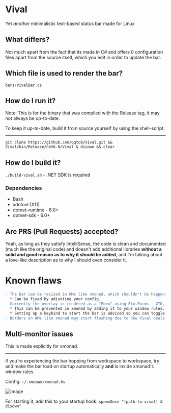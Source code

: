 # Vival
Yet *another* minimalistic text-based status bar made for Linux
## What differs?
Not much apart from the fact that its made in C# and offers 0 configuration files apart from the source itself, which you edit in order to update the bar.
## Which file is used to render the bar?
`bars/VivalBar.cs`
## How do I run it?
Note: This is for the binary that was compiled with the Release tag, it may not always be up-to-date.

To keep it up-to-date, build it from source yourself by using the shell-script.
***
`git clone https://github.com/qqtc0/Vival.git && Vival/bin/Release/net6.0/Vival & disown && clear`
## How do I build it?
`./build-vival.sh` - .NET SDK is required
### Dependencies
* Bash
* xdotool (X11)
* dotnet-runtime - 6.0+
* dotnet-sdk - 6.0+
## Are PRS (Pull Requests) accepted?
Yeah, as long as they satisfy IntelliSense, the code is clean and documented (much like the original code) and doesn't add additional libraries **without a solid and good reason as to why it should be added**, and I'm talking about a love-like description as to why I should even consider it.
# Known flaws
```diff
- The bar can be resized in WMs like xmonad, which shouldn't be happening but can't exactly be prevented in any good way as of right now.
  * Can be fixed by adjusting your config.
- Currently the overlay is rendered as a "Form" using Eto.Forms - GTK, which means it appears in every truly non-fullscreen application (videos and borderless-windowed games for example).
  * This can be prevented in xmonad by adding it to your window rules.
  * Setting up a keybind to start the bar is adviced so you can toggle it on/off when needed.
- Borders on WMs like xmonad may start flashing due to how Vival deals with fetching system-related data from bash.
```
## Multi-monitor issues
This is made explicitly for xmonad.
***
If you're experiencing the bar hopping from workspace to workspace, try and make the bar load on startup automatically **and** is inside xmonad's window rules.

Config: `~/.xmonad/xmonad.hs`

![image](https://user-images.githubusercontent.com/54314240/159103939-5b2a4509-60a6-4d27-ab5f-ae73fbae21a1.png)

For starting it, add this to your startup hook: `spawnOnce "(path-to-vival) & disown"`
